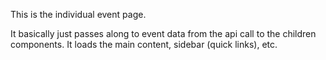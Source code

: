 This is the individual event page.

It basically just passes along to event data from the api call to the children components. It loads the main content, sidebar (quick links), etc.
